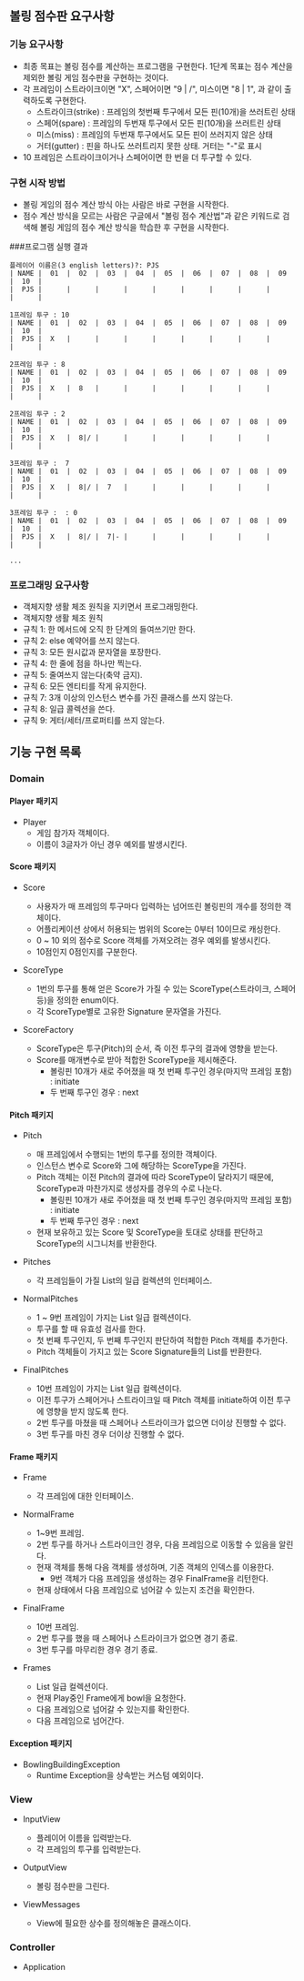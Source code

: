 ## 볼링 점수판 요구사항

### 기능 요구사항
* 최종 목표는 볼링 점수를 계산하는 프로그램을 구현한다. 1단계 목표는 점수 계산을 제외한 볼링 게임 점수판을 구현하는 것이다.
* 각 프레임이 스트라이크이면 "X", 스페어이면 "9 | /", 미스이면 "8 | 1", 과 같이 출력하도록 구현한다.
    * 스트라이크(strike) : 프레임의 첫번째 투구에서 모든 핀(10개)을 쓰러트린 상태
    * 스페어(spare) : 프레임의 두번재 투구에서 모든 핀(10개)을 쓰러트린 상태
    * 미스(miss) : 프레임의 두번재 투구에서도 모든 핀이 쓰러지지 않은 상태
    * 거터(gutter) : 핀을 하나도 쓰러트리지 못한 상태. 거터는 "-"로 표시
* 10 프레임은 스트라이크이거나 스페어이면 한 번을 더 투구할 수 있다.

### 구현 시작 방법
* 볼링 게임의 점수 계산 방식 아는 사람은 바로 구현을 시작한다.
* 점수 계산 방식을 모르는 사람은 구글에서 "볼링 점수 계산법"과 같은 키워드로 검색해 볼링 게임의 점수 계산 방식을 학습한 후 구현을 시작한다.

###프로그램 실행 결과

```
플레이어 이름은(3 english letters)?: PJS
| NAME |  01  |  02  |  03  |  04  |  05  |  06  |  07  |  08  |  09  |  10  |
|  PJS |      |      |      |      |      |      |      |      |      |      |

1프레임 투구 : 10
| NAME |  01  |  02  |  03  |  04  |  05  |  06  |  07  |  08  |  09  |  10  |
|  PJS |  X   |      |      |      |      |      |      |      |      |      |

2프레임 투구 : 8
| NAME |  01  |  02  |  03  |  04  |  05  |  06  |  07  |  08  |  09  |  10  |
|  PJS |  X   |  8   |      |      |      |      |      |      |      |      |

2프레임 투구 : 2
| NAME |  01  |  02  |  03  |  04  |  05  |  06  |  07  |  08  |  09  |  10  |
|  PJS |  X   |  8|/ |      |      |      |      |      |      |      |      |

3프레임 투구 :  7
| NAME |  01  |  02  |  03  |  04  |  05  |  06  |  07  |  08  |  09  |  10  |
|  PJS |  X   |  8|/ |  7   |      |      |      |      |      |      |      |

3프레임 투구 :  : 0
| NAME |  01  |  02  |  03  |  04  |  05  |  06  |  07  |  08  |  09  |  10  |
|  PJS |  X   |  8|/ |  7|- |      |      |      |      |      |      |      |

...
```

### 프로그래밍 요구사항
* 객체지향 생활 체조 원칙을 지키면서 프로그래밍한다.
* 객체지향 생활 체조 원칙
* 규칙 1: 한 메서드에 오직 한 단계의 들여쓰기만 한다.
* 규칙 2: else 예약어를 쓰지 않는다.
* 규칙 3: 모든 원시값과 문자열을 포장한다.
* 규칙 4: 한 줄에 점을 하나만 찍는다.
* 규칙 5: 줄여쓰지 않는다(축약 금지).
* 규칙 6: 모든 엔티티를 작게 유지한다.
* 규칙 7: 3개 이상의 인스턴스 변수를 가진 클래스를 쓰지 않는다.
* 규칙 8: 일급 콜렉션을 쓴다.
* 규칙 9: 게터/세터/프로퍼티를 쓰지 않는다.

## 기능 구현 목록

### Domain

#### Player 패키지
* Player
    * 게임 참가자 객체이다.
    * 이름이 3글자가 아닌 경우 예외를 발생시킨다.

#### Score 패키지
* Score
    * 사용자가 매 프레임의 투구마다 입력하는 넘어뜨린 볼링핀의 개수를 정의한 객체이다.
    * 어플리케이션 상에서 허용되는 범위의 Score는 0부터 10이므로 캐싱한다.
    * 0 ~ 10 외의 점수로 Score 객체를 가져오려는 경우 예외를 발생시킨다.
    * 10점인지 0점인지를 구분한다.

* ScoreType
    * 1번의 투구를 통해 얻은 Score가 가질 수 있는 ScoreType(스트라이크, 스페어 등)을 정의한 enum이다.
    * 각 ScoreType별로 고유한 Signature 문자열을 가진다.
    
* ScoreFactory
    * ScoreType은 투구(Pitch)의 순서, 즉 이전 투구의 결과에 영향을 받는다.
    * Score를 매개변수로 받아 적합한 ScoreType을 제시해준다.
        * 볼링핀 10개가 새로 주어졌을 때 첫 번째 투구인 경우(마지막 프레임 포함) : initiate
        * 두 번째 투구인 경우 : next

#### Pitch 패키지
* Pitch
    * 매 프레임에서 수행되는 1번의 투구를 정의한 객체이다.
    * 인스턴스 변수로 Score와 그에 해당하는 ScoreType을 가진다.
    * Pitch 객체는 이전 Pitch의 결과에 따라 ScoreType이 달라지기 때문에, ScoreType과 마찬가지로 생성자를 경우의 수로 나눈다.
        * 볼링핀 10개가 새로 주어졌을 때 첫 번째 투구인 경우(마지막 프레임 포함) : initiate
        * 두 번째 투구인 경우 : next
    * 현재 보유하고 있는 Score 및 ScoreType을 토대로 상태를 판단하고 ScoreType의 시그니처를 반환한다.

* Pitches
    * 각 프레임들이 가질 List<Pitch>의 일급 컬렉션의 인터페이스.

* NormalPitches
    * 1 ~ 9번 프레임이 가지는 List<Pitch> 일급 컬렉션이다.
    * 투구를 할 때 유효성 검사를 한다.
    * 첫 번째 투구인지, 두 번째 투구인지 판단하여 적합한 Pitch 객체를 추가한다.
    * Pitch 객체들이 가지고 있는 Score Signature들의 List를 반환한다.

* FinalPitches
    * 10번 프레임이 가지는 List<Pitch> 일급 컬렉션이다.
    * 이전 투구가 스페어거나 스트라이크일 때 Pitch 객체를 initiate하여 이전 투구에 영향을 받지 않도록 한다.
    * 2번 투구를 마쳤을 때 스페어나 스트라이크가 없으면 더이상 진행할 수 없다.
    * 3번 투구를 마친 경우 더이상 진행할 수 없다.

#### Frame 패키지
* Frame
    * 각 프레임에 대한 인터페이스.
    
* NormalFrame
    * 1~9번 프레임.
    * 2번 투구를 하거나 스트라이크인 경우, 다음 프레임으로 이동할 수 있음을 알린다.
    * 현재 객체를 통해 다음 객체를 생성하며, 기존 객체의 인덱스를 이용한다.
        * 9번 객체가 다음 프레임을 생성하는 경우 FinalFrame을 리턴한다.
    * 현재 상태에서 다음 프레임으로 넘어갈 수 있는지 조건을 확인한다.
    
* FinalFrame
    * 10번 프레임.
    * 2번 투구를 했을 때 스페어나 스트라이크가 없으면 경기 종료.
    * 3번 투구를 마무리한 경우 경기 종료.

* Frames
    * List<Frame> 일급 컬렉션이다.
    * 현재 Play중인 Frame에게 bowl을 요청한다.
    * 다음 프레임으로 넘어갈 수 있는지를 확인한다.
    * 다음 프레임으로 넘어간다.
    
#### Exception 패키지
* BowlingBuildingException
    * Runtime Exception을 상속받는 커스텀 예외이다.
    
### View
* InputView
    * 플레이어 이름을 입력받는다.
    * 각 프레임의 투구를 입력받는다.
    
* OutputView
    * 볼링 점수판을 그린다.
    
* ViewMessages
    * View에 필요한 상수를 정의해놓은 클래스이다.

### Controller
* Application
